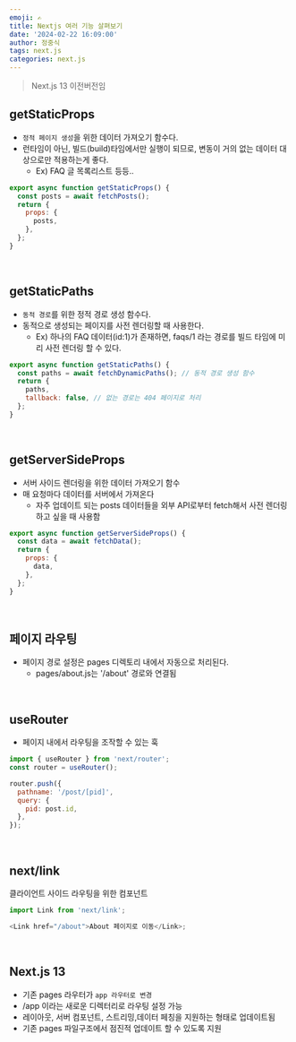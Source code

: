 ```yaml
---
emoji: ✍
title: Nextjs 여러 기능 살펴보기
date: '2024-02-22 16:09:00'
author: 정중식
tags: next.js
categories: next.js
---
```


> Next.js 13 이전버전임

## getStaticProps

- `정적 페이지 생성`을 위한 데이터 가져오기 함수다.
- 런타임이 아닌, 빌드(build)타임에서만 실행이 되므로, 변동이 거의 없는 데이터 대상으로만 적용하는게 좋다.
  - Ex) FAQ 글 목록리스트 등등..

```js
export async function getStaticProps() {
  const posts = await fetchPosts();
  return {
    props: {
      posts,
    },
  };
}
```

<br/>

## getStaticPaths

- `동적 경로`를 위한 정적 경로 생성 함수다.
- 동적으로 생성되는 페이지를 사전 렌더링할 때 사용한다.
  - Ex) 하나의 FAQ 데이터(id:1)가 존재하면, faqs/1 라는 경로를 빌드 타임에 미리 사전 렌더링 할 수 있다.

```js
export async function getStaticPaths() {
  const paths = await fetchDynamicPaths(); // 동적 경로 생성 함수
  return {
    paths,
    tallback: false, // 없는 경로는 404 페이지로 처리
  };
}
```

<br/>

## getServerSideProps

- 서버 사이드 렌더링을 위한 데이터 가져오기 함수
- 매 요청마다 데이터를 서버에서 가져온다
  - 자주 업데이트 되는 posts 데이터들을 외부 API로부터 fetch해서 사전 렌더링 하고 싶을 때 사용함

```js
export async function getServerSideProps() {
  const data = await fetchData();
  return {
    props: {
      data,
    },
  };
}
```

<br />

## 페이지 라우팅

- 페이지 경로 설정은 pages 디렉토리 내에서 자동으로 처리된다.
  - pages/about.js는 '/about' 경로와 연결됨

<br />

## useRouter

- 페이지 내에서 라우팅을 조작할 수 있는 훅

```js
import { useRouter } from 'next/router';
const router = useRouter();

router.push({
  pathname: '/post/[pid]',
  query: {
    pid: post.id,
  },
});
```

<br />

## next/link

클라이언트 사이드 라우팅을 위한 컴포넌트

```js
import Link from 'next/link';

<Link href="/about">About 페이지로 이동</Link>;
```

<br/>

## Next.js 13

- 기존 pages 라우터가 `app 라우터로 변경`
- /app 이라는 새로운 디렉터리로 라우팅 설정 가능
- 레이아웃, 서버 컴포넌트, 스트리밍,데이터 페칭을 지원하는 형태로 업데이트됨
- 기존 pages 파일구조에서 점진적 업데이트 할 수 있도록 지원

```toc

```
